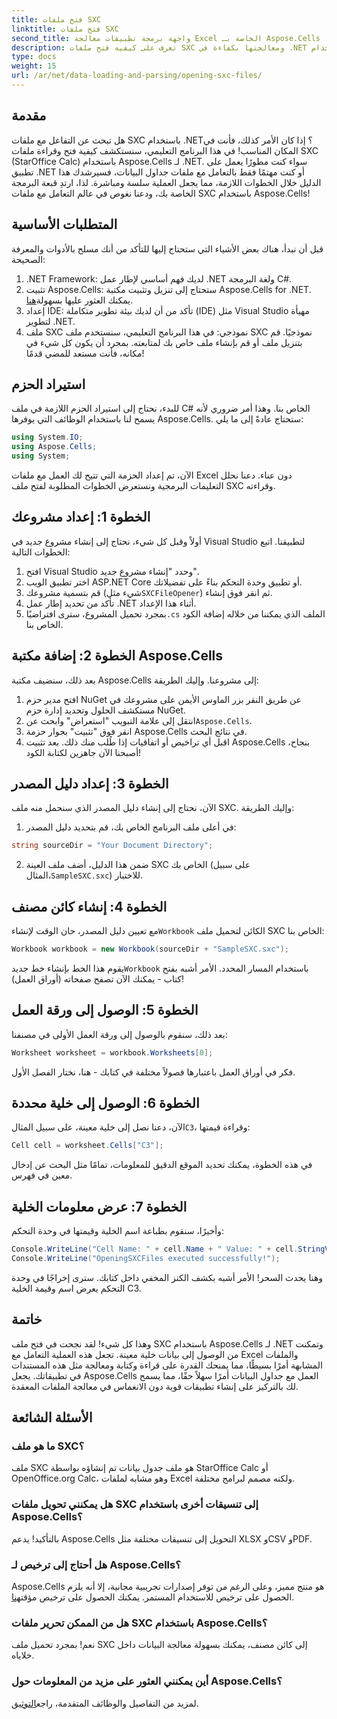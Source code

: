```yaml
---
title: فتح ملفات SXC
linktitle: فتح ملفات SXC
second_title: واجهة برمجة تطبيقات معالجة Excel الخاصة بـ Aspose.Cells .NET
description: تعرف على كيفية فتح ملفات SXC ومعالجتها بكفاءة في .NET باستخدام Aspose.Cells. برنامج تعليمي خطوة بخطوة مع أمثلة التعليمات البرمجية.
type: docs
weight: 15
url: /ar/net/data-loading-and-parsing/opening-sxc-files/
---
```

## مقدمة
هل تبحث عن التفاعل مع ملفات SXC باستخدام .NET؟ إذا كان الأمر كذلك، فأنت في المكان المناسب! في هذا البرنامج التعليمي، سنستكشف كيفية فتح وقراءة ملفات SXC (StarOffice Calc) باستخدام Aspose.Cells لـ .NET. سواء كنت مطورًا يعمل على تطبيق .NET أو كنت مهتمًا فقط بالتعامل مع ملفات جداول البيانات، فسيرشدك هذا الدليل خلال الخطوات اللازمة، مما يجعل العملية سلسة ومباشرة. 
لذا، ارتدِ قبعة البرمجة الخاصة بك، ودعنا نغوص في عالم التعامل مع ملفات SXC باستخدام Aspose.Cells!
## المتطلبات الأساسية
قبل أن نبدأ، هناك بعض الأشياء التي ستحتاج إليها للتأكد من أنك مسلح بالأدوات والمعرفة الصحيحة:
1. .NET Framework: لديك فهم أساسي لإطار عمل .NET ولغة البرمجة C#.
2.  تثبيت Aspose.Cells: ستحتاج إلى تنزيل وتثبيت مكتبة Aspose.Cells for .NET. يمكنك العثور عليها بسهولة[هنا](https://releases.aspose.com/cells/net/).
3. إعداد IDE: تأكد من أن لديك بيئة تطوير متكاملة (IDE) مثل Visual Studio مهيأة لتطوير .NET.
4. ملف SXC نموذجي: في هذا البرنامج التعليمي، سنستخدم ملف SXC نموذجيًا. قم بتنزيل ملف أو قم بإنشاء ملف خاص بك لمتابعته.
بمجرد أن يكون كل شيء في مكانه، فأنت مستعد للمضي قدمًا!
## استيراد الحزم
للبدء، نحتاج إلى استيراد الحزم اللازمة في ملف C# الخاص بنا. وهذا أمر ضروري لأنه يسمح لنا باستخدام الوظائف التي يوفرها Aspose.Cells. ستحتاج عادةً إلى ما يلي:
```csharp
using System.IO;
using Aspose.Cells;
using System;
```
الآن، تم إعداد الحزمة التي تتيح لك العمل مع ملفات Excel دون عناء. دعنا نحلل التعليمات البرمجية ونستعرض الخطوات المطلوبة لفتح ملف SXC وقراءته.

## الخطوة 1: إعداد مشروعك
أولاً وقبل كل شيء، نحتاج إلى إنشاء مشروع جديد في Visual Studio لتطبيقنا. اتبع الخطوات التالية:
1. افتح Visual Studio وحدد "إنشاء مشروع جديد".
2. اختر تطبيق الويب ASP.NET Core أو تطبيق وحدة التحكم بناءً على تفضيلاتك.
3.  قم بتسمية مشروعك (شيء مثل`SXCFileOpener`) ثم انقر فوق إنشاء.
4. تأكد من تحديد إطار عمل .NET أثناء هذا الإعداد.
5.  بمجرد تحميل المشروع، سترى افتراضيًا`.cs` الملف الذي يمكننا من خلاله إضافة الكود الخاص بنا.
## الخطوة 2: إضافة مكتبة Aspose.Cells
بعد ذلك، سنضيف مكتبة Aspose.Cells إلى مشروعنا. وإليك الطريقة:
1. افتح مدير حزم NuGet عن طريق النقر بزر الماوس الأيمن على مشروعك في مستكشف الحلول وتحديد إدارة حزم NuGet.
2.  انتقل إلى علامة التبويب "استعراض" وابحث عن`Aspose.Cells`.
3. انقر فوق "تثبيت" بجوار حزمة Aspose.Cells في نتائج البحث.
4. اقبل أي تراخيص أو اتفاقيات إذا طُلب منك ذلك.
بعد تثبيت Aspose.Cells بنجاح، أصبحنا الآن جاهزين لكتابة الكود!
## الخطوة 3: إعداد دليل المصدر
الآن، نحتاج إلى إنشاء دليل المصدر الذي سنحمل منه ملف SXC. وإليك الطريقة:
1. في أعلى ملف البرنامج الخاص بك، قم بتحديد دليل المصدر:
```csharp
string sourceDir = "Your Document Directory";
```
2.  ضمن هذا الدليل، أضف ملف العينة SXC الخاص بك (على سبيل المثال،`SampleSXC.sxc`) للاختبار.
## الخطوة 4: إنشاء كائن مصنف
 مع تعيين دليل المصدر، حان الوقت لإنشاء`Workbook` الكائن لتحميل ملف SXC الخاص بنا:
```csharp
Workbook workbook = new Workbook(sourceDir + "SampleSXC.sxc");
```
 يقوم هذا الخط بإنشاء خط جديد`Workbook` باستخدام المسار المحدد. الأمر أشبه بفتح كتاب - يمكنك الآن تصفح صفحاته (أوراق العمل)!
## الخطوة 5: الوصول إلى ورقة العمل
بعد ذلك، سنقوم بالوصول إلى ورقة العمل الأولى في مصنفنا:
```csharp
Worksheet worksheet = workbook.Worksheets[0];
```
فكر في أوراق العمل باعتبارها فصولاً مختلفة في كتابك - هنا، نختار الفصل الأول.
## الخطوة 6: الوصول إلى خلية محددة
 الآن، دعنا نصل إلى خلية معينة، على سبيل المثال`C3`، وقراءة قيمتها:
```csharp
Cell cell = worksheet.Cells["C3"];
```
في هذه الخطوة، يمكنك تحديد الموقع الدقيق للمعلومات، تمامًا مثل البحث عن إدخال معين في فهرس. 
## الخطوة 7: عرض معلومات الخلية
وأخيرًا، سنقوم بطباعة اسم الخلية وقيمتها في وحدة التحكم:
```csharp
Console.WriteLine("Cell Name: " + cell.Name + " Value: " + cell.StringValue);
Console.WriteLine("OpeningSXCFiles executed successfully!");
```
وهنا يحدث السحر! الأمر أشبه بكشف الكنز المخفي داخل كتابك. سترى إخراجًا في وحدة التحكم يعرض اسم وقيمة الخلية C3.

## خاتمة
وهذا كل شيء! لقد نجحت في فتح ملف SXC باستخدام Aspose.Cells لـ .NET وتمكنت من الوصول إلى بيانات خلية معينة. تجعل هذه العملية التعامل مع Excel والملفات المشابهة أمرًا بسيطًا، مما يمنحك القدرة على قراءة وكتابة ومعالجة مثل هذه المستندات في تطبيقاتك. 
يجعل Aspose.Cells العمل مع جداول البيانات أمرًا سهلاً حقًا، مما يسمح لك بالتركيز على إنشاء تطبيقات قوية دون الانغماس في معالجة الملفات المعقدة.
## الأسئلة الشائعة
### ما هو ملف SXC؟
ملف SXC هو ملف جدول بيانات تم إنشاؤه بواسطة StarOffice Calc أو OpenOffice.org Calc، وهو مشابه لملفات Excel ولكنه مصمم لبرامج مختلفة.
### هل يمكنني تحويل ملفات SXC إلى تنسيقات أخرى باستخدام Aspose.Cells؟
بالتأكيد! يدعم Aspose.Cells التحويل إلى تنسيقات مختلفة مثل XLSX وCSV وPDF.
### هل أحتاج إلى ترخيص لـ Aspose.Cells؟
 Aspose.Cells هو منتج مميز، وعلى الرغم من توفر إصدارات تجريبية مجانية، إلا أنه يلزم الحصول على ترخيص للاستخدام المستمر. يمكنك الحصول على ترخيص مؤقت[هنا](https://purchase.aspose.com/temporary-license/).
### هل من الممكن تحرير ملفات SXC باستخدام Aspose.Cells؟
نعم! بمجرد تحميل ملف SXC إلى كائن مصنف، يمكنك بسهولة معالجة البيانات داخل خلاياه.
### أين يمكنني العثور على مزيد من المعلومات حول Aspose.Cells؟
 لمزيد من التفاصيل والوظائف المتقدمة، راجع[التوثيق](https://reference.aspose.com/cells/net/).